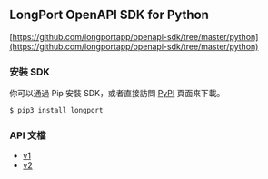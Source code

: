 ## LongPort OpenAPI SDK for Python

[https://github.com/longportapp/openapi-sdk/tree/master/python](https://github.com/longportapp/openapi-sdk/tree/master/python)

### 安裝 SDK

你可以通過 Pip 安裝 SDK，或者直接訪問 [PyPI](https://pypi.org/project/longport/) 頁面來下載。

```bash
$ pip3 install longport
```

### API 文檔

- [v1](https://longportapp.github.io/openapi-sdk/v1/python/index.html)
- [v2](https://longportapp.github.io/openapi-sdk/v2/python/index.html)
